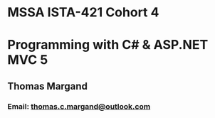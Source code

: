 # MSSA ISTA-421 Cohort 4
# Programming with C# & ASP.NET MVC 5
## Thomas Margand
### Email: thomas.c.margand@outlook.com
